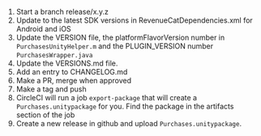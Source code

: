 1. Start a branch release/x.y.z
1. Update to the latest SDK versions in RevenueCatDependencies.xml for Android and iOS
1. Update the VERSION file, the platformFlavorVersion number in `PurchasesUnityHelper.m` and  the PLUGIN_VERSION number `PurchasesWrapper.java`
1. Update the VERSIONS.md file.
1. Add an entry to CHANGELOG.md
1. Make a PR, merge when approved
1. Make a tag and push
1. CircleCI will run a job `export-package` that will create a `Purchases.unitypackage` for you. Find the package in the artifacts section of the job
1. Create a new release in github and upload `Purchases.unitypackage`.
